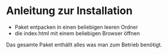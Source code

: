 # Anleitung zur Installation

- Paket entpacken in einen beliebigen leeren Ordner
- die index.html mit einem beliebigen Browser öffnen

Das gesamte Paket enthällt alles was man zum Betrieb benötigt.